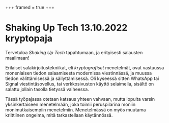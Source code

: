 +++
framed = true
+++

# Shaking Up Tech 13.10.2022 kryptopaja

Tervetuloa *Shaking Up Tech* tapahtumaan, ja erityisesti salausten maailmaan!


Erilaiset salakirjoitustekniikat, eli *kryptografiset* menetelmät, ovat vastuussa monenlaisen tiedon salaamisesta modernissa viestinnässä, ja muussa tiedon välittämisessä ja säilyttämisessä.
Oli kyseessä sitten WhatsApp tai Signal viestintäsovellus, tai verkkosivuston käyttö selaimella, sisältö on salattu jollain tasolla tietyssä vaiheessa.

Tässä työpajassa otetaan katsaus yhteen vahvaan, mutta lopulta varsin yksinkertaiseen menetelmään, joka toimii peruspilarina moniin monimutkaisempiin menetelmiin.
Menetelmässä on myös muutama kriittiinen ongelma, mitä tarkastellaan käytännössä.



